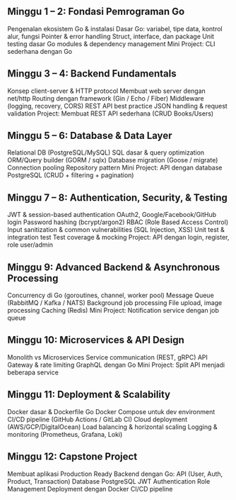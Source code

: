## Minggu 1 – 2: Fondasi Pemrograman Go
Pengenalan ekosistem Go & instalasi
Dasar Go: variabel, tipe data, kontrol alur, fungsi
Pointer & error handling
Struct, interface, dan package
Unit testing dasar
Go modules & dependency management
Mini Project: CLI sederhana dengan Go
## Minggu 3 – 4: Backend Fundamentals
Konsep client-server & HTTP protocol
Membuat web server dengan net/http
Routing dengan framework (Gin / Echo / Fiber)
Middleware (logging, recovery, CORS)
REST API best practice
JSON handling & request validation
Project: Membuat REST API sederhana (CRUD Books/Users)
## Minggu 5 – 6: Database & Data Layer
Relational DB (PostgreSQL/MySQL)
SQL dasar & query optimization
ORM/Query builder (GORM / sqlx)
Database migration (Goose / migrate)
Connection pooling
Repository pattern
Mini Project: API dengan database PostgreSQL (CRUD + filtering + pagination)
## Minggu 7 – 8: Authentication, Security, & Testing
JWT & session-based authentication
OAuth2, Google/Facebook/GitHub login
Password hashing (bcrypt/argon2)
RBAC (Role Based Access Control)
Input sanitization & common vulnerabilities (SQL Injection, XSS)
Unit test & integration test
Test coverage & mocking
Project: API dengan login, register, role user/admin
## Minggu 9: Advanced Backend & Asynchronous Processing
Concurrency di Go (goroutines, channel, worker pool)
Message Queue (RabbitMQ / Kafka / NATS)
Background job processing
File upload, image processing
Caching (Redis)
Mini Project: Notification service dengan job queue
## Minggu 10: Microservices & API Design
Monolith vs Microservices
Service communication (REST, gRPC)
API Gateway & rate limiting
GraphQL dengan Go
Mini Project: Split API menjadi beberapa service
## Minggu 11: Deployment & Scalability
Docker dasar & Dockerfile Go
Docker Compose untuk dev environment
CI/CD pipeline (GitHub Actions / GitLab CI)
Cloud deployment (AWS/GCP/DigitalOcean)
Load balancing & horizontal scaling
Logging & monitoring (Prometheus, Grafana, Loki)
## Minggu 12: Capstone Project
Membuat aplikasi Production Ready Backend dengan Go:
API (User, Auth, Product, Transaction)
Database PostgreSQL
JWT Authentication
Role Management
Deployment dengan Docker
CI/CD pipeline



